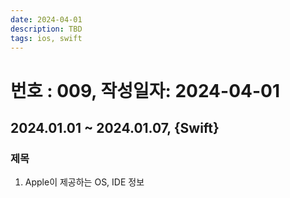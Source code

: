 ```yaml
---
date: 2024-04-01
description: TBD
tags: ios, swift
---
```

# 번호 : 009, 작성일자: 2024-04-01

## 2024.01.01 ~ 2024.01.07, {Swift}

### 제목

1. Apple이 제공하는 OS, IDE 정보


